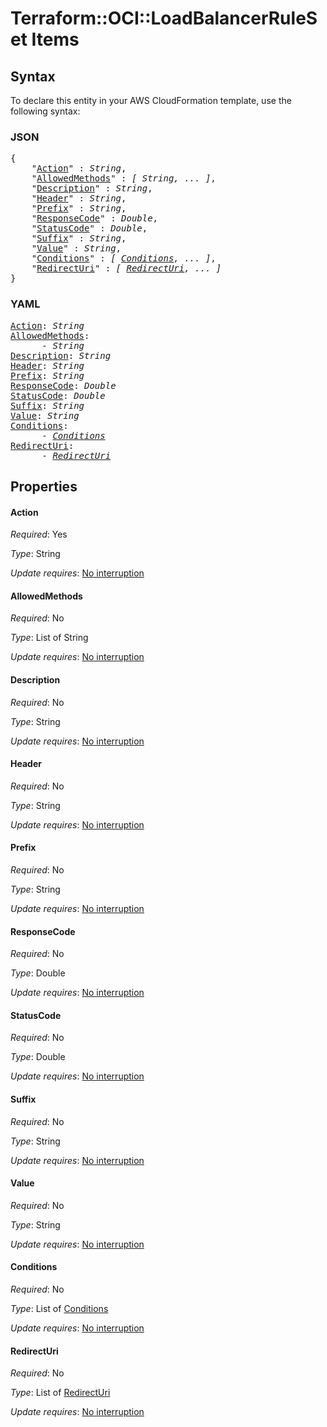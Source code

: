 # Terraform::OCI::LoadBalancerRuleSet Items

## Syntax

To declare this entity in your AWS CloudFormation template, use the following syntax:

### JSON

<pre>
{
    "<a href="#action" title="Action">Action</a>" : <i>String</i>,
    "<a href="#allowedmethods" title="AllowedMethods">AllowedMethods</a>" : <i>[ String, ... ]</i>,
    "<a href="#description" title="Description">Description</a>" : <i>String</i>,
    "<a href="#header" title="Header">Header</a>" : <i>String</i>,
    "<a href="#prefix" title="Prefix">Prefix</a>" : <i>String</i>,
    "<a href="#responsecode" title="ResponseCode">ResponseCode</a>" : <i>Double</i>,
    "<a href="#statuscode" title="StatusCode">StatusCode</a>" : <i>Double</i>,
    "<a href="#suffix" title="Suffix">Suffix</a>" : <i>String</i>,
    "<a href="#value" title="Value">Value</a>" : <i>String</i>,
    "<a href="#conditions" title="Conditions">Conditions</a>" : <i>[ <a href="items-conditions.md">Conditions</a>, ... ]</i>,
    "<a href="#redirecturi" title="RedirectUri">RedirectUri</a>" : <i>[ <a href="items-redirecturi.md">RedirectUri</a>, ... ]</i>
}
</pre>

### YAML

<pre>
<a href="#action" title="Action">Action</a>: <i>String</i>
<a href="#allowedmethods" title="AllowedMethods">AllowedMethods</a>: <i>
      - String</i>
<a href="#description" title="Description">Description</a>: <i>String</i>
<a href="#header" title="Header">Header</a>: <i>String</i>
<a href="#prefix" title="Prefix">Prefix</a>: <i>String</i>
<a href="#responsecode" title="ResponseCode">ResponseCode</a>: <i>Double</i>
<a href="#statuscode" title="StatusCode">StatusCode</a>: <i>Double</i>
<a href="#suffix" title="Suffix">Suffix</a>: <i>String</i>
<a href="#value" title="Value">Value</a>: <i>String</i>
<a href="#conditions" title="Conditions">Conditions</a>: <i>
      - <a href="items-conditions.md">Conditions</a></i>
<a href="#redirecturi" title="RedirectUri">RedirectUri</a>: <i>
      - <a href="items-redirecturi.md">RedirectUri</a></i>
</pre>

## Properties

#### Action

_Required_: Yes

_Type_: String

_Update requires_: [No interruption](https://docs.aws.amazon.com/AWSCloudFormation/latest/UserGuide/using-cfn-updating-stacks-update-behaviors.html#update-no-interrupt)

#### AllowedMethods

_Required_: No

_Type_: List of String

_Update requires_: [No interruption](https://docs.aws.amazon.com/AWSCloudFormation/latest/UserGuide/using-cfn-updating-stacks-update-behaviors.html#update-no-interrupt)

#### Description

_Required_: No

_Type_: String

_Update requires_: [No interruption](https://docs.aws.amazon.com/AWSCloudFormation/latest/UserGuide/using-cfn-updating-stacks-update-behaviors.html#update-no-interrupt)

#### Header

_Required_: No

_Type_: String

_Update requires_: [No interruption](https://docs.aws.amazon.com/AWSCloudFormation/latest/UserGuide/using-cfn-updating-stacks-update-behaviors.html#update-no-interrupt)

#### Prefix

_Required_: No

_Type_: String

_Update requires_: [No interruption](https://docs.aws.amazon.com/AWSCloudFormation/latest/UserGuide/using-cfn-updating-stacks-update-behaviors.html#update-no-interrupt)

#### ResponseCode

_Required_: No

_Type_: Double

_Update requires_: [No interruption](https://docs.aws.amazon.com/AWSCloudFormation/latest/UserGuide/using-cfn-updating-stacks-update-behaviors.html#update-no-interrupt)

#### StatusCode

_Required_: No

_Type_: Double

_Update requires_: [No interruption](https://docs.aws.amazon.com/AWSCloudFormation/latest/UserGuide/using-cfn-updating-stacks-update-behaviors.html#update-no-interrupt)

#### Suffix

_Required_: No

_Type_: String

_Update requires_: [No interruption](https://docs.aws.amazon.com/AWSCloudFormation/latest/UserGuide/using-cfn-updating-stacks-update-behaviors.html#update-no-interrupt)

#### Value

_Required_: No

_Type_: String

_Update requires_: [No interruption](https://docs.aws.amazon.com/AWSCloudFormation/latest/UserGuide/using-cfn-updating-stacks-update-behaviors.html#update-no-interrupt)

#### Conditions

_Required_: No

_Type_: List of <a href="items-conditions.md">Conditions</a>

_Update requires_: [No interruption](https://docs.aws.amazon.com/AWSCloudFormation/latest/UserGuide/using-cfn-updating-stacks-update-behaviors.html#update-no-interrupt)

#### RedirectUri

_Required_: No

_Type_: List of <a href="items-redirecturi.md">RedirectUri</a>

_Update requires_: [No interruption](https://docs.aws.amazon.com/AWSCloudFormation/latest/UserGuide/using-cfn-updating-stacks-update-behaviors.html#update-no-interrupt)

